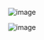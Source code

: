 ![image](https://github.com/user-attachments/assets/167b97ff-7999-4e81-929b-ff7a87aec64b)

![image](https://github.com/user-attachments/assets/86f41972-d57a-4626-85a6-557bdd87f350)
